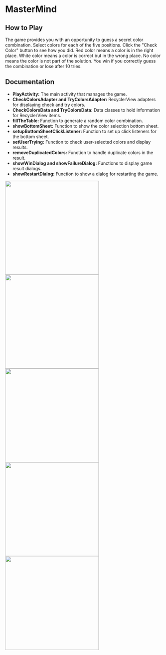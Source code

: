 # MasterMind
## How to Play
The game provides you with an opportunity to guess a secret color combination.
Select colors for each of the five positions.
Click the "Check Color" button to see how you did.
Red color means a color is in the right place.
White color means a color is correct but in the wrong place.
No color means the color is not part of the solution.
You win if you correctly guess the combination or lose after 10 tries.
## Documentation
- **PlayActivity:** The main activity that manages the game.
- **CheckColorsAdapter and TryColorsAdapter:** RecyclerView adapters for displaying check and try colors.
- **CheckColorsData and TryColorsData:** Data classes to hold information for RecyclerView items.
- **fillTheTable:** Function to generate a random color combination.
- **showBottomSheet:** Function to show the color selection bottom sheet.
- **setupBottomSheetClickListener:** Function to set up click listeners for the bottom sheet.
- **setUserTrying:** Function to check user-selected colors and display results.
- **removeDuplicatedColors:** Function to handle duplicate colors in the result.
- **showWinDialog and showFailureDialog:** Functions to display game result dialogs.
- **showRestartDialog:** Function to show a dialog for restarting the game.

<img src="https://github.com/ayoubhamouta05/MasterMind/assets/103429679/af75b961-6863-47b1-9c79-6ee0a5e2f043" width="300" />
<img src="https://github.com/ayoubhamouta05/MasterMind/assets/103429679/44d0b4d6-cf0e-46ff-b14f-c4707a527b1f" width="300" />
<img src="https://github.com/ayoubhamouta05/MasterMind/assets/103429679/c611a58d-180f-4cef-8775-19f65cdc853c" width="300" />
<img src="https://github.com/ayoubhamouta05/MasterMind/assets/103429679/24bacbd8-5060-4682-b85b-507b62949f56" width="300" />
<img src="https://github.com/ayoubhamouta05/MasterMind/assets/103429679/bf43f02a-ba6f-475d-982a-31f7d65d0ee5" width="300" />

